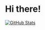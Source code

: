 # Hi there!

<a href="https://github.com/aaaawt">
  <img align="center" alt="GitHub Stats" src="https://github-readme-stats.vercel.app/api?username=aaaawt&show_icons=true&include_all_commits=true" />
</a>
